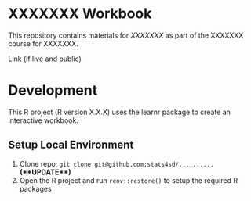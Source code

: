 # XXXXXXX Workbook
This repository contains materials for _XXXXXXX_  as part of the XXXXXXX course for XXXXXXX.

Link (if live and public)

# Development
This R project (R version X.X.X) uses the learnr package to create an interactive workbook.

## Setup Local Environment
1.	Clone repo: `git clone git@github.com:stats4sd/.......... ` __(\*\*UPDATE\*\*)__
2.	Open the R project and run `renv::restore()` to setup the required R packages
